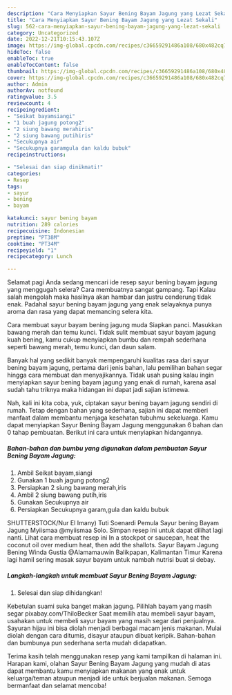 ```yaml
---
description: "Cara Menyiapkan Sayur Bening Bayam Jagung yang Lezat Sekali"
title: "Cara Menyiapkan Sayur Bening Bayam Jagung yang Lezat Sekali"
slug: 562-cara-menyiapkan-sayur-bening-bayam-jagung-yang-lezat-sekali
category: Uncategorized
date: 2022-12-21T10:15:43.107Z
image: https://img-global.cpcdn.com/recipes/c36659291486a108/680x482cq70/sayur-bening-bayam-jagung-foto-resep-utama.jpg
hideToc: false
enableToc: true
enableTocContent: false
thumbnail: https://img-global.cpcdn.com/recipes/c36659291486a108/680x482cq70/sayur-bening-bayam-jagung-foto-resep-utama.jpg
cover: https://img-global.cpcdn.com/recipes/c36659291486a108/680x482cq70/sayur-bening-bayam-jagung-foto-resep-utama.jpg
author: Admin
authorAv: notfound
ratingvalue: 3.5
reviewcount: 4
recipeingredient:
- "Seikat bayamsiangi"
- "1 buah jagung potong2"
- "2 siung bawang merahiris"
- "2 siung bawang putihiris"
- "Secukupnya air"
- "Secukupnya garamgula dan kaldu bubuk"
recipeinstructions:

- "Selesai dan siap dinikmati!"
categories:
- Resep
tags:
- sayur
- bening
- bayam

katakunci: sayur bening bayam 
nutrition: 289 calories
recipecuisine: Indonesian
preptime: "PT38M"
cooktime: "PT34M"
recipeyield: "1"
recipecategory: Lunch

---
```



Selamat pagi Anda sedang mencari ide resep sayur bening bayam jagung yang menggugah selera? Cara membuatnya sangat gampang. Tapi Kalau salah mengolah maka hasilnya akan hambar dan justru cenderung tidak enak. Padahal sayur bening bayam jagung yang enak selayaknya punya aroma dan rasa yang dapat memancing selera kita.


Cara membuat sayur bayam bening jagung muda Siapkan panci. Masukkan bawang merah dan temu kunci. Tidak sulit membuat sayur bayam jagung kuah bening, kamu cukup menyiapkan bumbu dan rempah sederhana seperti bawang merah, temu kunci, dan daun salam.

Banyak hal yang sedikit banyak mempengaruhi kualitas rasa dari sayur bening bayam jagung, pertama dari jenis bahan, lalu pemilihan bahan segar hingga cara membuat dan menyajikannya. Tidak usah pusing kalau ingin menyiapkan sayur bening bayam jagung yang enak di rumah, karena asal sudah tahu triknya maka hidangan ini dapat jadi sajian istimewa.


Nah, kali ini kita coba, yuk, ciptakan sayur bening bayam jagung sendiri di rumah. Tetap dengan bahan yang sederhana, sajian ini dapat memberi manfaat dalam membantu menjaga kesehatan tubuhmu sekeluarga. Kamu dapat menyiapkan Sayur Bening Bayam Jagung menggunakan 6 bahan dan 0 tahap pembuatan. Berikut ini cara untuk menyiapkan hidangannya.

<!--inarticleads1-->

##### Bahan-bahan dan bumbu yang digunakan dalam pembuatan Sayur Bening Bayam Jagung:

1. Ambil Seikat bayam,siangi
1. Gunakan 1 buah jagung potong2
1. Persiapkan 2 siung bawang merah,iris
1. Ambil 2 siung bawang putih,iris
1. Gunakan Secukupnya air
1. Persiapkan Secukupnya garam,gula dan kaldu bubuk


SHUTTERSTOCK/Nur El Imany) Tuti Soenardi Pemula Sayur bening Bayam Jagung Myiismaa @myiismaa Solo. Simpan resep ini untuk dapat dilihat lagi nanti. Lihat cara membuat resep ini In a stockpot or saucepan, heat the coconut oil over medium heat, then add the shallots. Sayur Bayam Jagung Bening Winda Gustia @Alamamauwin Balikpapan, Kalimantan Timur Karena lagi hamil sering masak sayur bayam untuk nambah nutrisi buat si debay. 

<!--inarticleads2-->

##### Langkah-langkah untuk membuat Sayur Bening Bayam Jagung:


1. Selesai dan siap dihidangkan!

Kebetulan suami suka banget makan jagung. Pilihlah bayam yang masih segar pixabay.com/ThiloBecker Saat memilih atau membeli sayur bayam, usahakan untuk membeli sayur bayam yang masih segar dari penjualnya. Sayuran hijau ini bisa diolah menjadi berbagai macam jenis makanan. Mulai diolah dengan cara ditumis, disayur ataupun dibuat keripik. Bahan-bahan dan bumbunya pun sederhana serta mudah didapatkan. 

Terima kasih telah menggunakan resep yang kami tampilkan di halaman ini. Harapan kami, olahan Sayur Bening Bayam Jagung yang mudah di atas dapat membantu kamu menyiapkan makanan yang enak untuk keluarga/teman ataupun menjadi ide untuk berjualan makanan. Semoga bermanfaat dan selamat mencoba!

